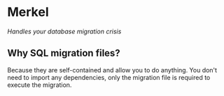 
# Merkel
_Handles your database migration crisis_

## Why SQL migration files?
Because they are self-contained and allow you to do anything. You don't need to import any dependencies,
only the migration file is required to execute the migration.
